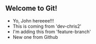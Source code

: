 ## Welcome to Git!

- Yo, John hereeee!!!
- This is coming from 'dev-chris2'
- I'm adding this from 'feature-branch'
- New one from Github
